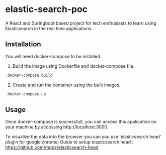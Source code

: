 
# elastic-search-poc

A React and Springboot based project for tech enthusiasts to learn using Elasticsearch in the real time applications.  

## Installation

You will need docker-compose to be installed.

1. Build the image using Dockerfile and docker-compose file.

```bash
 docker-compose build 
```

2. Create and run the container using the built images.

```bash
 docker-compose up
```

## Usage

Once docker-compose is successfull, you can access this application on your machine by accessing http://localhost:3000.

To visualize the data into the browser you can you use 'elasticsearch head' plugin for google chrome:
        Guide to setup elasticsearch head  : https://github.com/mobz/elasticsearch-head
                        
  


                                    
                   
                                                              
                              
                                    
                                    
                  
               
                  






